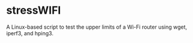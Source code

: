 # stressWIFI
A Linux-based script to test the upper limits of a Wi-Fi router using wget, iperf3, and hping3.
